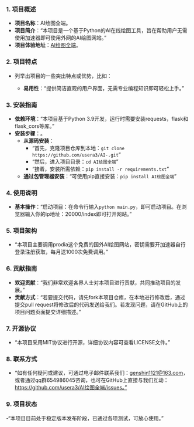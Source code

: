 
### 1. 项目概述
- **项目名称**：AI绘图全端。
- **项目简介**：“本项目是一个基于Python的AI在线绘图工具，旨在帮助用户无需使用加速器即可使用外网的AI绘图网站。”
- **项目体验地址**：[AI绘图全端](https://mozi101.pythonanywhere.com/index)。
### 2. 项目特点
- 列举出项目的一些突出特点或优势，比如：
    
    - **易用性**：“提供简洁直观的用户界面，无需专业编程知识即可轻松上手。”
   

### 3. 安装指南
- **依赖环境**：“本项目基于Python 3.9开发，运行时需要安装requests，flask和flask_cors等库。”
- **安装步骤**：。
    - **从源码安装**：
        - “首先，克隆项目仓库到本地：`git clone https://github.com/usera3/AI-.git`”
        - “然后，进入项目目录：`cd AI绘图全端`”
        - “接着，安装所需依赖：`pip install -r requirements.txt`”
    - **通过包管理器安装**：“可使用pip直接安装：`pip install AI绘图全端`”

### 4. 使用说明
- **基本操作**：“启动项目：在命令行输入`python main.py`，即可启动项目。在浏览器输入你的ip地址：20000/index即可打开网站。”


### 5. 项目架构
- “本项目主要调用prodia这个免费的国外AI绘图网站，密钥需要开加速器自行登录注册获取，每月送1000次免费调用。”

### 6. 贡献指南
- **欢迎贡献**：“我们非常欢迎各界人士对本项目进行贡献，共同推动项目的发展。”
- **贡献方式**：“若要提交代码，请先fork本项目仓库，在本地进行修改后，通过提交pull request将修改后的代码发送给我们。若发现问题，请在GitHub上的项目问题页面提交详细描述。”

### 7. 开源协议
- “本项目采用MIT协议进行开源，详细协议内容可查看LICENSE文件。”

### 8. 联系方式
- “如有任何疑问或建议，可通过电子邮件联系我们：genshin1121@163.com，或者通过qq群654986045咨询，也可在GitHub上直接与我们互动：https://github.com/usera3/AI绘图全端/issues。”

### 9. 项目状态
-“本项目目前处于稳定版本发布阶段，已通过各项测试，可放心使用。”


